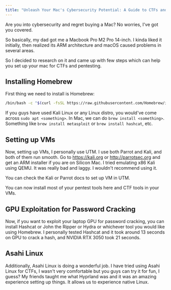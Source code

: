 ```yaml
---
title: "Unleash Your Mac's Cybersecurity Potential: A Guide to CTFs and Pentesting"
---
```


Are you into cybersecurity and regret buying a Mac? No worries, I've got you covered.

So basically, my dad got me a Macbook Pro M2 Pro 14-inch. I kinda liked it initially, then realized its ARM architecture and macOS caused problems in several areas.

So I decided to research on it and came up with few steps which can help you set up your mac for CTFs and pentesting.

## Installing Homebrew

First thing we need to install is Homebrew:

```bash
/bin/bash -c "$(curl -fsSL https://raw.githubusercontent.com/Homebrew/install/HEAD/install.sh)"
```

If you guys have used Kali Linux or any Linux distro, you would've come across `sudo apt <something>`. In Mac, we can do `brew install <something>`. Something like `brew install metasploit` or `brew install hashcat`, etc.

## Setting up VMs

Now, setting up VMs, I personally use UTM. I use both Parrot and Kali, and both of them run smooth. Go to https://kali.org or http://parrotsec.org and get an ARM installer if you are on Silicon Mac. I tried emulating x86 Kali using QEMU. It was really bad and laggy. I wouldn't recommend using it.

You can check the Kali or Parrot docs to set up VM in UTM.

You can now install most of your pentest tools here and CTF tools in your VMs.

## GPU Exploitation for Password Cracking

Now, if you want to exploit your laptop GPU for password cracking, you can install Hashcat or John the Ripper or Hydra or whichever tool you would like using Homebrew. I personally tested Hashcat and it took around 13 seconds on GPU to crack a hash, and NVIDIA RTX 3050 took 21 seconds.

## Asahi Linux

Additionally, Asahi Linux is doing a wonderful job. I have tried using Asahi Linux for CTFs, I wasn't very comfortable but you guys can try it for fun, I guess? My friends taught me what Hyprland was and it was an amazing experience setting up things. It allows us to experience native Linux.